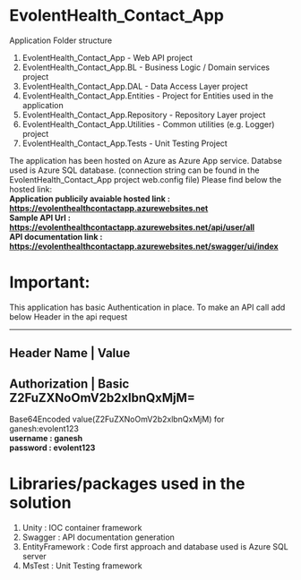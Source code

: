 # EvolentHealth_Contact_App
Application Folder structure
1. EvolentHealth_Contact_App 		-	Web API project
2. EvolentHealth_Contact_App.BL	-   Business Logic / Domain services project
3. EvolentHealth_Contact_App.DAL		- Data Access Layer project 
4. EvolentHealth_Contact_App.Entities	- Project for Entities used in the application
5. EvolentHealth_Contact_App.Repository - Repository Layer project
6. EvolentHealth_Contact_App.Utilities  - Common utilities (e.g. Logger) project
7. EvolentHealth_Contact_App.Tests		- Unit Testing Project

The application has been hosted on Azure as Azure App service. Databse used is Azure SQL database. (connection string can be found in the EvolentHealth_Contact_App project web.config file)
Please find below the hosted link: <br />
<b> Application publicily avaiable hosted link : https://evolenthealthcontactapp.azurewebsites.net </b> <br/>
<b> Sample API Url : https://evolenthealthcontactapp.azurewebsites.net/api/user/all </b> <br/>
<b> API documentation link : https://evolenthealthcontactapp.azurewebsites.net/swagger/ui/index </b> <br/>

# Important:
This application has basic Authentication in place. To make an API call add below Header in the api request

---------------------------------------------------
Header Name  	| 	Value
---------------------------------------------------
Authorization	|	Basic Z2FuZXNoOmV2b2xlbnQxMjM=
---------------------------------------------------
Base64Encoded value(Z2FuZXNoOmV2b2xlbnQxMjM) for ganesh:evolent123 <br />
<b>username : ganesh </b> <br />
<b>password : evolent123 </b> <br />

# Libraries/packages used in the solution
1. Unity : IOC container framework
2. Swagger : API documentation generation
3. EntityFramework : Code first approach and database used is Azure SQL server
4. MsTest : Unit Testing framework


